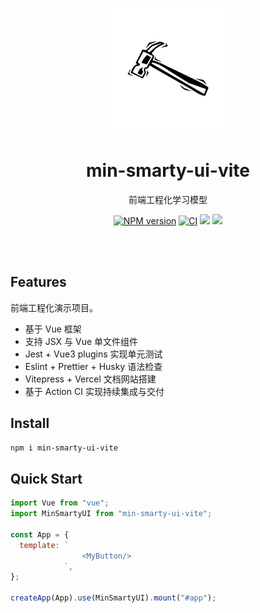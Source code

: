 <br>

<p align="center">
<img src="./packages/min-smarty-ui-vite/assets/logo.jpeg" style="width:200px;" />
</p>

<h1 align="center">min-smarty-ui-vite</h1>

<p align="center">
前端工程化学习模型
</p>

<p align="center">
    <a href="https://www.npmjs.com/package/min-smarty-ui-vite"><img src="https://img.shields.io/npm/v/min-smarty-ui-vite?color=c95f8b&amp;label=NPM" alt="NPM version"></a>
    <a href="https://github.com/xp2000926/smarty-ui-vite/actions/workflows/main.yml"><img src="https://github.com/xp2000926/smarty-ui-vite/actions/workflows/main.yml/badge.svg?branch=main" alt="CI" style="max-width: 100%;"></a>
    <img src="https://img.shields.io/github/license/xp2000926/smarty-ui-vite">
    <a href="https://codecov.io/gh/xp2000926/smarty-ui-vite" ><img src="https://codecov.io/gh/xp2000926/smarty-ui-vite/branch/main/graph/badge.svg?token=34A0E1YVWF"/></a>
</p>

<br>
<br>

## Features

前端工程化演示项目。

- 基于 Vue 框架
- 支持 JSX 与 Vue 单文件组件
- Jest + Vue3 plugins 实现单元测试
- Eslint + Prettier + Husky 语法检查
- Vitepress + Vercel 文档网站搭建
- 基于 Action CI 实现持续集成与交付

## Install

```bash
npm i min-smarty-ui-vite
```

## Quick Start

```js
import Vue from "vue";
import MinSmartyUI from "min-smarty-ui-vite";

const App = {
  template: `
                <MyButton/>
            `,
};

createApp(App).use(MinSmartyUI).mount("#app");
```
